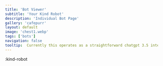 ```yaml
---
title: 'Bot Viewer'
subtitle: 'Your Kind Robot'
description: 'Individual Bot Page'
gallery: 'cafepurr'
layout: default
image: 'chest1.webp'
tags: ['bots']
navigation: false
tooltip:  Currently this operates as a straightforward chatgpt 3.5 interface, though it can be upgraded with ChatGPT4 in the settings if you have an API key. The module system is in development, but will provide a lot clearer function on the website's design once constructed. I consider this a design project until I get the modules and abilities to make and edit art. They were once an intimidating aspect to the design, but now I'm just fighting to have enough time to put it all together. This was an enormous solo project, but the education and workspace benefits gained thus far have been transformative.
---
```


:kind-robot
